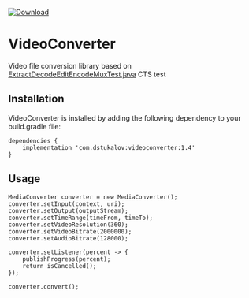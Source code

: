 [ ![Download](https://api.bintray.com/packages/dstukalov/VideoConverter/VideoConverter/images/download.svg) ](https://bintray.com/dstukalov/VideoConverter/VideoConverter/_latestVersion)

# VideoConverter
Video file conversion library based on <a href="https://android.googlesource.com/platform/cts/+/jb-mr2-release/tests/tests/media/src/android/media/cts/ExtractDecodeEditEncodeMuxTest.java">ExtractDecodeEditEncodeMuxTest.java</a> CTS test

## Installation
VideoConverter is installed by adding the following dependency to your build.gradle file:

    dependencies {
        implementation 'com.dstukalov:videoconverter:1.4'
    }

## Usage
    MediaConverter converter = new MediaConverter();
    converter.setInput(context, uri);
    converter.setOutput(outputStream);
    converter.setTimeRange(timeFrom, timeTo);
    converter.setVideoResolution(360);
    converter.setVideoBitrate(2000000);
    converter.setAudioBitrate(128000);

    converter.setListener(percent -> {
        publishProgress(percent);
        return isCancelled();
    });

    converter.convert();
